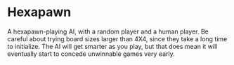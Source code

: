 # Hexapawn
A hexapawn-playing AI, with a random player and a human player. Be careful about trying board sizes larger than 4X4,
since they take a long time to initialize. The AI will get smarter as you play, but that does mean it will eventually start
to concede unwinnable games very early.
